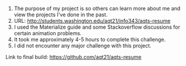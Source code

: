 1. The purpose of my project is so others can learn more about me and view the projects I've done in the past.  
2. URL: http://students.washington.edu/aqt21/info343/aqts-resume  
3. I used the Materialize guide and some Stackoverflow discussions for certain animation problems.  
4. It took me approximately 4-5 hours to complete this challenge.  
5. I did not encounter any major challenge with this project.

Link to final build: https://github.com/aqt21/aqts-resume
